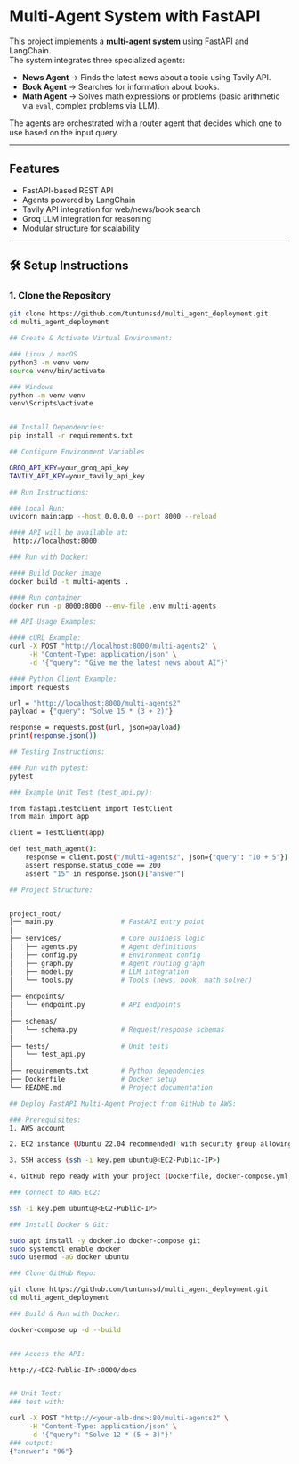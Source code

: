 # Multi-Agent System with FastAPI

This project implements a **multi-agent system** using FastAPI and LangChain.  
The system integrates three specialized agents:
- **News Agent** → Finds the latest news about a topic using Tavily API.  
- **Book Agent** → Searches for information about books.  
- **Math Agent** → Solves math expressions or problems (basic arithmetic via `eval`, complex problems via LLM).  

The agents are orchestrated with a router agent that decides which one to use based on the input query.

---

## Features
- FastAPI-based REST API
- Agents powered by LangChain
- Tavily API integration for web/news/book search
- Groq LLM integration for reasoning
- Modular structure for scalability

---

## 🛠 Setup Instructions

### 1. Clone the Repository
```bash
git clone https://github.com/tuntunssd/multi_agent_deployment.git
cd multi_agent_deployment

## Create & Activate Virtual Environment:

### Linux / macOS
python3 -m venv venv
source venv/bin/activate

### Windows
python -m venv venv
venv\Scripts\activate


## Install Dependencies:
pip install -r requirements.txt

## Configure Environment Variables

GROQ_API_KEY=your_groq_api_key
TAVILY_API_KEY=your_tavily_api_key

## Run Instructions:

### Local Run:
uvicorn main:app --host 0.0.0.0 --port 8000 --reload

#### API will be available at:
 http://localhost:8000

### Run with Docker:

#### Build Docker image
docker build -t multi-agents .

#### Run container
docker run -p 8000:8000 --env-file .env multi-agents

## API Usage Examples:

#### cURL Example:
curl -X POST "http://localhost:8000/multi-agents2" \
     -H "Content-Type: application/json" \
     -d '{"query": "Give me the latest news about AI"}'

#### Python Client Example:
import requests

url = "http://localhost:8000/multi-agents2"
payload = {"query": "Solve 15 * (3 + 2)"}

response = requests.post(url, json=payload)
print(response.json())

## Testing Instructions:

### Run with pytest:
pytest

### Example Unit Test (test_api.py):

from fastapi.testclient import TestClient
from main import app

client = TestClient(app)

def test_math_agent():
    response = client.post("/multi-agents2", json={"query": "10 + 5"})
    assert response.status_code == 200
    assert "15" in response.json()["answer"]

## Project Structure:


project_root/
│── main.py                 # FastAPI entry point
│
├── services/               # Core business logic
│   ├── agents.py           # Agent definitions
│   ├── config.py           # Environment config
│   ├── graph.py            # Agent routing graph
│   ├── model.py            # LLM integration
│   └── tools.py            # Tools (news, book, math solver)
│
├── endpoints/
│   └── endpoint.py         # API endpoints
│
├── schemas/
│   └── schema.py           # Request/response schemas
│
├── tests/                  # Unit tests
│   └── test_api.py
│
├── requirements.txt        # Python dependencies
├── Dockerfile              # Docker setup
└── README.md               # Project documentation

## Deploy FastAPI Multi-Agent Project from GitHub to AWS:

### Prerequisites:
1. AWS account

2. EC2 instance (Ubuntu 22.04 recommended) with security group allowing port 22 (SSH) and port 8000 (API) or 80/443 if using Nginx/ALB

3. SSH access (ssh -i key.pem ubuntu@<EC2-Public-IP>)

4. GitHub repo ready with your project (Dockerfile, docker-compose.yml, etc.)

### Connect to AWS EC2:

ssh -i key.pem ubuntu@<EC2-Public-IP>

### Install Docker & Git:

sudo apt install -y docker.io docker-compose git
sudo systemctl enable docker
sudo usermod -aG docker ubuntu

### Clone GitHub Repo:

git clone https://github.com/tuntunssd/multi_agent_deployment.git
cd multi_agent_deployment

### Build & Run with Docker:

docker-compose up -d --build


### Access the API:

http://<EC2-Public-IP>:8000/docs


## Unit Test:
### test with:

curl -X POST "http://<your-alb-dns>:80/multi-agents2" \
     -H "Content-Type: application/json" \
     -d '{"query": "Solve 12 * (5 + 3)"}'
### output:
{"answer": "96"}
